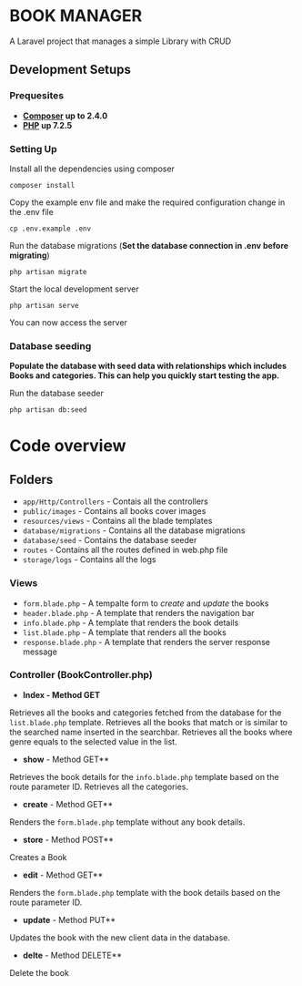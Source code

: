 # BOOK MANAGER

A Laravel project that manages a simple Library with CRUD

## Development Setups

### Prequesites

- **[Composer](https://getcomposer.org/download/) up to 2.4.0**
- **[PHP](https://www.php.net/downloads.php) up 7.2.5**

### Setting Up

Install all the dependencies using composer

    composer install
    
Copy the example env file and make the required configuration change in the .env file

    cp .env.example .env
    
Run the database migrations (**Set the database connection in .env before migrating**)

    php artisan migrate
    
Start the local development server

    php artisan serve
    
You can now access the server

### Database seeding

**Populate the database with seed data with relationships which includes Books and categories. This can help you quickly start testing the app.**

Run the database seeder

    php artisan db:seed
    
# Code overview

## Folders

- `app/Http/Controllers` - Contais all the controllers
- `public/images` - Contains all books cover images
- `resources/views` - Contains all the blade templates
- `database/migrations` - Contains all the database migrations
- `database/seed` - Contains the database seeder
- `routes` - Contains all the routes defined in web.php file
- `storage/logs` - Contains all the logs

### Views 

- `form.blade.php` - A tempalte form to *create* and *update* the books
- `header.blade.php` - A template that renders the navigation bar
- `info.blade.php` - A template that renders the book details
- `list.blade.php` - A template that renders all the books
- `response.blade.php` - A template that renders the server response message

### Controller (BookController.php)

- **Index - Method GET**

Retrieves all the books and categories fetched from the database for the `list.blade.php` template.
Retrieves all the books that match or is similar to the searched name inserted in the searchbar.
Retrieves all the books where genre equals to the selected value in the list.

- **show** - Method GET**

Retrieves the book details for the `info.blade.php` template based on the route parameter ID.
Retrieves all the categories.

- **create** - Method GET**

Renders the `form.blade.php` template without any book details.

- **store** - Method POST**

Creates a Book

- **edit** - Method GET**

Renders the `form.blade.php` template with the book details based on the route parameter ID.

- **update** - Method PUT**

Updates the book with the new client data in the database. 

- **delte** - Method DELETE**

Delete the book


